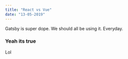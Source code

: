 ```yaml
---
title: "React vs Vue"
date: "13-05-2019"
---
```


Gatsby is super dope. We should all be using it. Everyday.

### Yeah its true

Lol